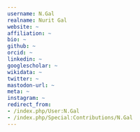 ```yaml
---
username: N.Gal
realname: Nurit Gal
website: ~
affiliation: ~
bio: ~
github: ~
orcid: ~
linkedin: ~
googlescholar: ~
wikidata: ~
twitter: ~
mastodon-url: ~
meta: ~
instagram: ~
redirect_from:
- /index.php/User:N.Gal
- /index.php/Special:Contributions/N.Gal
---
```

